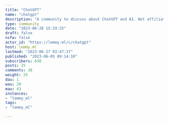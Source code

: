 ```yaml
---
title: "ChatGPT" 
name: "chatgpt"
description: "A community to discuss about ChatGPT and AI. Not affiliated with OpenAI.Rules:1. NSFW must be marked as such2. No porn3. Don't be toxic4.jailbreaks are allowed for now at least 5. No trashposts.6. Keep the memes to a minimum"
type: community
date: "2023-06-28 15:19:25"
draft: false
nsfw: false
actor_id: "https://lemmy.ml/c/chatgpt"
host: lemmy.ml
lastmod: "2023-06-27 03:47:37"
published: "2023-06-05 09:14:10"
subscribers: 638
posts: 25
comments: 38
weight: 25
dau: 1
wau: 20
mau: 43
instances:
- "lemmy_ml"
tags: 
- "lemmy_ml"

---
```

